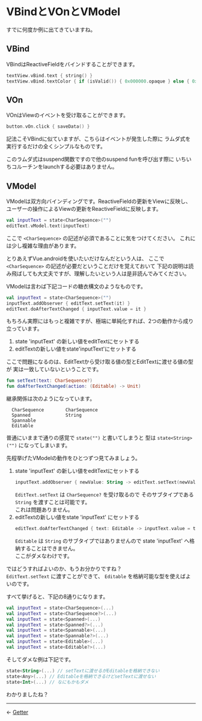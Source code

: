 
VBindとVOnとVModel
================================================================================

すでに何度か例に出てきていますね。

VBind
--------------------------------------------------------------------------------

VBindはReactiveFieldをバインドすることができます。
```kotlin
textView.vBind.text { string() }
textView.vBind.textColor { if (isValid()) { 0x000000.opaque } else { 0xff0000.opaque } }
```


VOn
--------------------------------------------------------------------------------

VOnはViewのイベントを受け取ることができます。
```kotlin
button.vOn.click { saveData() }
```
記法こそVBindに似ていますが、こちらはイベントが発生した際に
ラムダ式を実行するだけの全くシンプルなものです。

このラムダ式はsuspend関数ですので他のsuspend funを呼び出す際に
いちいちコルーチンをlaunchする必要はありません。


VModel
--------------------------------------------------------------------------------

VModelは双方向バインディングです。ReactiveFieldの更新をViewに反映し、
ユーザーの操作によるViewの更新をReactiveFieldに反映します。
```kotlin
val inputText = state<CharSequence>("")
editText.vModel.text(inputText)
```

ここで `<CharSequence>` の記述が必須であることに気をつけてください。
これには少し複雑な理由があります。

とりあえずVue.androidを使いたいだけなんだという人は、
ここで `<CharSequence>` の記述が必要だということだけを覚えておいて
下記の説明は読み飛ばしても大丈夫ですが、理解したいという人は是非読んでみてください。

VModelは言わば下記コードの糖衣構文のようなものです。
```kotlin
val inputText = state<CharSequence>("")
inputText.addObserver { editText.setText(it) }
editText.doAfterTextChanged { inputText.value = it }
```

もちろん実際にはもっと複雑ですが、極端に単純化すれば、2つの動作から成り立っています。

1. state 'inputText' の新しい値をeditTextにセットする
1. editTextの新しい値をstate'inputText'にセットする

ここで問題になるのは、EditTextから受け取る値の型とEditTextに渡せる値の型が
実は一致していないということです。
```kotlin
fun setText(text: CharSequence?)
fun doAfterTextChanged(action: (Editable) -> Unit)
```

継承関係は次のようになっています。
```
  CharSequence        CharSequence
  Spanned             String
  Spannable
  Editable
```

普通にいままで通りの感覚で `state("")` と書いてしまうと
型は `state<String>("")` になってしまいます。

先程挙げたVModelの動作をひとつずつ見てみましょう。

1. state 'inputText' の新しい値をeditTextにセットする  
    ```kotlin
    inputText.addObserver { newValue: String -> editText.setText(newValue) }
    ```
    `EditText.setText` は `CharSequence?` を受け取るので
    そのサブタイプである `String` を渡すことは可能です。  
    これは問題ありません。
1. editTextの新しい値をstate 'inputText' にセットする  
    ```kotlin
    editText.doAfterTextChanged { text: Editable -> inputText.value = text }
    ```
    `Editable` は `String` のサブタイプではありませんので
    state 'inputText' へ格納することはできません。  
    ここがダメなわけです。

ではどうすればよいのか、もうお分かりですね？  
`EditText.setText` に渡すことができて、 `Editable` を格納可能な型を使えばよいのです。

すべて挙げると、下記の8通りになります。
```kotlin
val inputText = state<CharSequence>(...)
val inputText = state<CharSequence?>(...)
val inputText = state<Spanned>(...)
val inputText = state<Spanned?>(...)
val inputText = state<Spannable>(...)
val inputText = state<Spannable?>(...)
val inputText = state<Editable>(...)
val inputText = state<Editable?>(...)
```

そしてダメな例は下記です。
```kotlin
state<String>(...) // setTextに渡せるがEditableを格納できない
state<Any>(...) // Editableを格納できるけどsetTextに渡せない
state<Int>(...) // なにもかもダメ
```

わかりましたね？


* * * * * * * * * * * * * * * * * * * * * * * * * * * * * * * * * * * * * * * *

← [Getter](Getters.md)

